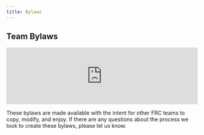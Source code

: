 ```yaml
---
title: Bylaws
---
```


## Team Bylaws
<div class="iframe-doc">
  <iframe src="https://drive.google.com/a/fpsct.org/file/d/1_gJCg4wVIr4S9i7tyzx4c15rLQtCzbIU/preview" width="100%" frameborder="0"></iframe>
</div>

These bylaws are made available with the intent for other FRC teams to copy, modify, and enjoy. If there are any questions about the process we took to create these bylaws, please let us know.
